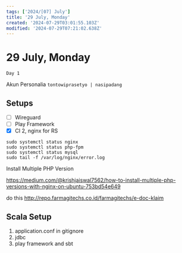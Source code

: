 ```yaml
---
tags: ['2024/[07] July']
title: '29 July, Monday'
created: '2024-07-29T03:01:55.103Z'
modified: '2024-07-29T07:21:02.638Z'
---
```


# 29 July, Monday
`Day 1`

Akun Personalia
```tontowiprasetyo | nasipadang```

## Setups
- [ ] Wireguard
- [ ] Play Framework
- [x] CI 2, nginx for RS

```
sudo systemctl status nginx
sudo systemctl status php-fpm
sudo systemctl status mysql
sudo tail -f /var/log/nginx/error.log
```

Install Multiple PHP Version

https://medium.com/@krishjaiswal7562/how-to-install-multiple-php-versions-with-nginx-on-ubuntu-753bd54e649


do this
http://repo.farmagitechs.co.id/farmagitechs/e-doc-klaim

## Scala Setup
1. application.conf in gitignore
2. jdbc
3. play framework and sbt





